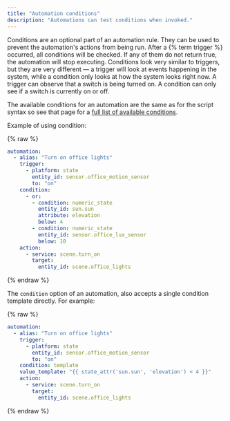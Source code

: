 ```yaml
---
title: "Automation conditions"
description: "Automations can test conditions when invoked."
---
```


Conditions are an optional part of an automation rule. They can be used to prevent the automation's actions from being run. After a {% term trigger %} occurred, all conditions will be checked. If any of them do not return true, the automation will stop executing. Conditions look very similar to triggers, but they are very different &mdash; a trigger will look at events happening in the system, while a condition only looks at how the system looks right now. A trigger can observe that a switch is being turned on. A condition can only see if a switch is currently on or off.

The available conditions for an automation are the same as for the script syntax so see that page for a [full list of available conditions](/docs/scripts/conditions/).

Example of using condition:

{% raw %}

```yaml
automation:
  - alias: "Turn on office lights"
    trigger:
      - platform: state
        entity_id: sensor.office_motion_sensor
        to: "on"
    condition:
      - or:
        - condition: numeric_state
          entity_id: sun.sun
          attribute: elevation
          below: 4
        - condition: numeric_state
          entity_id: sensor.office_lux_sensor
          below: 10
    action:
      - service: scene.turn_on
        target:
          entity_id: scene.office_lights
```

{% endraw %}

The `condition` option of an automation, also accepts a single condition template directly. For example:

{% raw %}

```yaml
automation:
  - alias: "Turn on office lights"
    trigger:
      - platform: state
        entity_id: sensor.office_motion_sensor
        to: "on"
    condition: template
    value_template: "{{ state_attr('sun.sun', 'elevation') < 4 }}"
    action:
      - service: scene.turn_on
        target:
          entity_id: scene.office_lights
```

{% endraw %}
